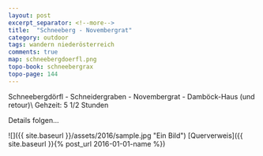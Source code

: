 ```yaml
---
layout: post
excerpt_separator: <!--more-->
title:  "Schneeberg - Novembergrat"
category: outdoor
tags: wandern niederösterreich
comments: true
map: schneebergdoerfl.png
topo-book: schneebergrax
topo-page: 144
---
```

Schneebergdörfl - Schneidergraben - Novembergrat - Damböck-Haus (und retour)\\
Gehzeit: 5 1/2 Stunden

<!--more-->

Details folgen...

![]({{ site.baseurl }}/assets/2016/sample.jpg "Ein Bild")
[Querverweis]({{ site.baseurl }}{% post_url 2016-01-01-name %})
